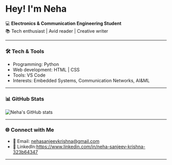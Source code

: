 # Hey! I'm Neha  

💻 **Electronics & Communication Engineering Student**  
📚 Tech enthusiast | Avid reader | Creative writer

---

### 🛠️ Tech & Tools
- Programming: Python 
- Web development: HTML | CSS
- Tools: VS Code 
- Interests: Embedded Systems, Communication Networks, AI&ML

---

### 📊 GitHub Stats
![Neha's GitHub stats](https://github-readme-stats.vercel.app/api?username=nehanairrr&show_icons=true&theme=radical)

---

### 🌐 Connect with Me
- 📩 Email: nehasanjeevkrishna@gmail.com  
- 💼 LinkedIn:https://www.linkedin.com/in/neha-sanjeev-krishna-323b64347

---





